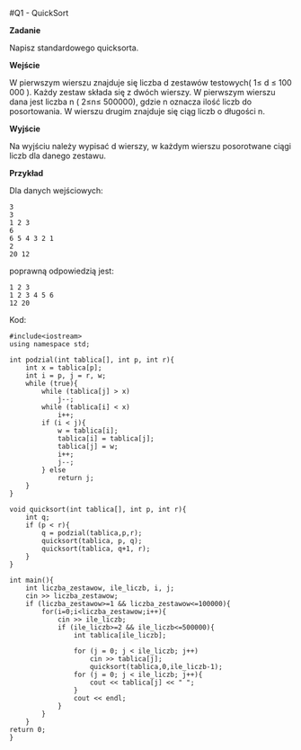 #Q1 - QuickSort

**Zadanie**

Napisz standardowego quicksorta.

**Wejście**

W pierwszym wierszu znajduje się liczba d zestawów testowych( 1≤ d ≤ 100 000 ). Każdy zestaw składa się z dwóch wierszy. W pierwszym wierszu dana jest liczba n ( 2≤n≤ 500000), gdzie n oznacza ilość liczb do posortowania. W wierszu drugim znajduje się ciąg liczb o długości n.

**Wyjście**

Na wyjściu należy wypisać d wierszy, w każdym wierszu posorotwane ciągi liczb dla danego zestawu.

**Przykład**

Dla danych wejściowych:

    3
    3
    1 2 3
    6
    6 5 4 3 2 1
    2
    20 12
    
poprawną odpowiedzią jest:

    1 2 3
    1 2 3 4 5 6
    12 20
    
Kod:

    #include<iostream>
    using namespace std;

    int podzial(int tablica[], int p, int r){
        int x = tablica[p];
        int i = p, j = r, w;
        while (true){
            while (tablica[j] > x)
                j--;
            while (tablica[i] < x)
                i++;
            if (i < j){
                w = tablica[i];
                tablica[i] = tablica[j];
                tablica[j] = w;
                i++;
                j--;
            } else
                return j;
        }
    }

    void quicksort(int tablica[], int p, int r){
        int q;
        if (p < r){
            q = podzial(tablica,p,r);
            quicksort(tablica, p, q);
            quicksort(tablica, q+1, r);
        }
    }

    int main(){
        int liczba_zestawow, ile_liczb, i, j;
        cin >> liczba_zestawow;
        if (liczba_zestawow>=1 && liczba_zestawow<=100000){
            for(i=0;i<liczba_zestawow;i++){
                cin >> ile_liczb;
                if (ile_liczb>=2 && ile_liczb<=500000){
                    int tablica[ile_liczb];

                    for (j = 0; j < ile_liczb; j++)
                        cin >> tablica[j];
                        quicksort(tablica,0,ile_liczb-1);
                    for (j = 0; j < ile_liczb; j++){
                        cout << tablica[j] << " ";
                    }
                    cout << endl;
                }
            }
        }
    return 0;
    }
